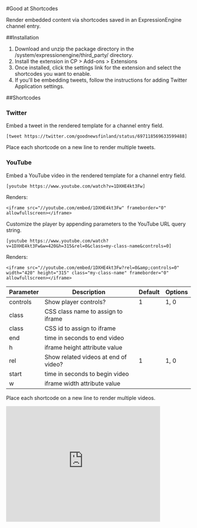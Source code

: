 #Good at Shortcodes

Render embedded content via shortcodes saved in an ExpressionEngine channel entry.


##Installation

1. Download and unzip the package directory in the /system/expressionengine/third_party/ directory. 
2. Install the extension in CP > Add-ons > Extensions
3. Once installed, click the settings link for the extension and select the shortcodes you want to enable.
4. If you'll be embedding tweets, follow the instructions for adding Twitter Application settings. 

##Shortcodes

### Twitter

Embed a tweet in the rendered template for a channel entry field.

`[tweet https://twitter.com/goodnewsfinland/status/697118569633599488]`

Place each shortcode on a new line to render multiple tweets.


### YouTube

Embed a YouTube video in the rendered template for a channel entry field.

`[youtube https://www.youtube.com/watch?v=1DXHE4kt3Fw]`

Renders: 

`<iframe src="//youtube.com/embed/1DXHE4kt3Fw" frameborder="0" allowfullscreen></iframe>`

Customize the player by appending parameters to the YouTube URL query string.

`[youtube https://www.youtube.com/watch?v=1DXHE4kt3Fw&w=420&h=315&rel=0&class=my-class-name&controls=0]`

Renders:

`<iframe src="//youtube.com/embed/1DXHE4kt3Fw?rel=0&amp;controls=0" width="420" height="315" class="my-class-name" frameborder="0" allowfullscreen></iframe>`

| Parameter | Description |Default|Options
| --- | --- | --- | --- |
| controls | Show player controls? | 1 | 1, 0
| class | CSS class name to assign to iframe | | 
| class | CSS id to assign to iframe |  | 
| end | time in seconds to end video|  | 
| h | iframe height attribute value |  | 
| rel | Show related videos at end of video? | 1 | 1, 0
| start | time in seconds to begin video|  | 
| w | iframe width attribute value |  | 

Place each shortcode on a new line to render multiple videos.

<iframe width="420" height="315" src="https://www.youtube.com/embed/1DXHE4kt3Fw?rel=0&amp;controls=0&amp;showinfo=0" frameborder="0" allowfullscreen></iframe>